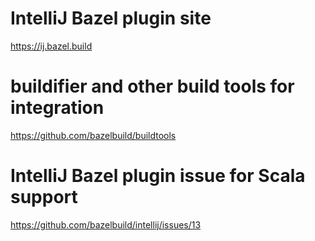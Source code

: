 # IntelliJ Bazel plugin site
https://ij.bazel.build

# buildifier and other build tools for integration
https://github.com/bazelbuild/buildtools

# IntelliJ Bazel plugin issue for Scala support
https://github.com/bazelbuild/intellij/issues/13
